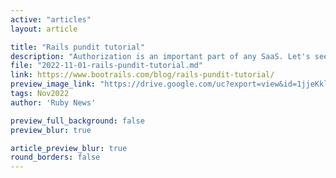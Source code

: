 ```yaml
---
active: "articles"
layout: article

title: "Rails pundit tutorial"
description: "Authorization is an important part of any SaaS. Let's see what it means, and how to implement it with the pundit gem for Rails."
file: "2022-11-01-rails-pundit-tutorial.md"
link: https://www.bootrails.com/blog/rails-pundit-tutorial/ 
preview_image_link: "https://drive.google.com/uc?export=view&id=1jjeKklZYSCOkUPiQkEmF_IfIG1jpTsJv"
tags: Nov2022
author: 'Ruby News'

preview_full_background: false
preview_blur: true

article_preview_blur: true
round_borders: false
---
```

